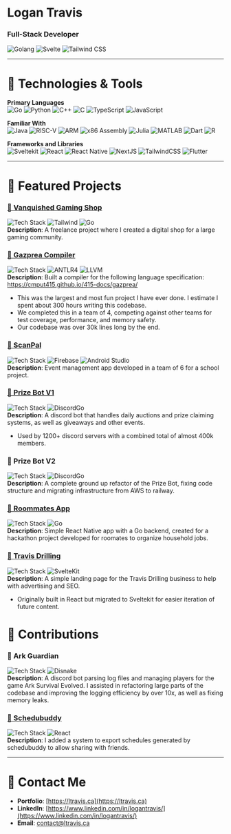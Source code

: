 # Logan Travis

### Full-Stack Developer  
![Golang](https://img.shields.io/badge/Go-00ADD8?logo=go&logoColor=white) ![Svelte](https://img.shields.io/badge/Svelte-FF3E00?logo=svelte&logoColor=white) ![Tailwind CSS](https://img.shields.io/badge/Tailwind_CSS-38B2AC?logo=tailwindcss&logoColor=white)


---


# 🔧 Technologies & Tools
**Primary Languages**  
![Go](https://img.shields.io/badge/Go-00ADD8?logo=go&logoColor=white) 
![Python](https://img.shields.io/badge/Python-3776AB?logo=python&logoColor=white) 
![C++](https://img.shields.io/badge/C++-00599C?logo=cplusplus&logoColor=white) 
![C](https://img.shields.io/badge/C-A8B9CC?logo=c&logoColor=black) 
![TypeScript](https://img.shields.io/badge/TypeScript-3178C6?logo=typescript&logoColor=white) 
![JavaScript](https://img.shields.io/badge/JavaScript-F7DF1E?logo=javascript&logoColor=black) 
  
**Familiar With**  
![Java](https://img.shields.io/badge/Java-007396?logo=java&logoColor=white)
![RISC-V](https://img.shields.io/badge/RISC--V-blue) 
![ARM](https://img.shields.io/badge/ARM-0091BD?logo=arm&logoColor=white) 
![x86 Assembly](https://img.shields.io/badge/x86--Assembly-lightgrey) 
![Julia](https://img.shields.io/badge/Julia-9558B2?logo=julia&logoColor=white) 
![MATLAB](https://img.shields.io/badge/MATLAB-0076A8?logo=mathworks&logoColor=white) 
![Dart](https://img.shields.io/badge/Dart-0175C2?logo=dart&logoColor=white) 
![R](https://img.shields.io/badge/R-276DC3?logo=r&logoColor=white)

**Frameworks and Libraries**  
![Sveltekit](https://img.shields.io/badge/Sveltekit-FF3E00?logo=svelte&logoColor=white) 
![React](https://img.shields.io/badge/React-61DAFB?logo=react&logoColor=black) 
![React Native](https://img.shields.io/badge/React%20Native-61DAFB?logo=react&logoColor=black) 
![NextJS](https://img.shields.io/badge/Next.js-000000?logo=nextdotjs&logoColor=white) 
![TailwindCSS](https://img.shields.io/badge/TailwindCSS-06B6D4?logo=tailwindcss&logoColor=white) 
![Flutter](https://img.shields.io/badge/Flutter-02569B?logo=flutter&logoColor=white)


---


# 🧪 Featured Projects

### [📂 Vanquished Gaming Shop](https://shop.vanquished.gg)
![Tech Stack](https://img.shields.io/badge/Sveltekit-FF3E00?logo=svelte&logoColor=white) ![Tailwind](https://img.shields.io/badge/Tailwind_CSS-38B2AC?logo=tailwindcss&logoColor=white) ![Go](https://img.shields.io/badge/Go-00ADD8?logo=go&logoColor=white)  
**Description**: A freelance project where I created a digital shop for a large gaming community.  

### [📂 Gazprea Compiler](https://cmput415.github.io/415-docs/gazprea/)
![Tech Stack](https://img.shields.io/badge/C++-00599C?logo=cplusplus&logoColor=white) ![ANTLR4](https://img.shields.io/badge/ANTLR4-FF5733?logo=antlr&logoColor=white) ![LLVM](https://img.shields.io/badge/MLIR%2FLLVM-262A36?logo=llvm&logoColor=white)  
**Description**: Built a compiler for the following language specification: https://cmput415.github.io/415-docs/gazprea/  
- This was the largest and most fun project I have ever done. I estimate I spent about 300 hours writing this codebase.
- We completed this in a team of 4, competing against other teams for test coverage, performance, and memory safety.
- Our codebase was over 30k lines long by the end.

### [📂 ScanPal](https://github.com/CMPUT301W24T30/ScanPal)
![Tech Stack](https://img.shields.io/badge/Java-007396?logo=java&logoColor=white) ![Firebase](https://img.shields.io/badge/Firebase-FFCA28?logo=firebase&logoColor=black) ![Android Studio](https://img.shields.io/badge/Android_Studio-3DDC84?logo=androidstudio&logoColor=white)  
**Description**: Event management app developed in a team of 6 for a school project.

### [📂 Prize Bot V1](https://prize-bot-website-logan-personal-projects.vercel.app/)
![Tech Stack](https://img.shields.io/badge/Go-00ADD8?logo=go&logoColor=white) ![DiscordGo](https://img.shields.io/badge/DiscordGo-5865F2?logo=discord&logoColor=white)  
**Description**: A discord bot that handles daily auctions and prize claiming systems, as well as giveaways and other events.
- Used by 1200+ discord servers with a combined total of almost 400k members.

### 📂 Prize Bot V2
![Tech Stack](https://img.shields.io/badge/Go-00ADD8?logo=go&logoColor=white) ![DiscordGo](https://img.shields.io/badge/DiscordGo-5865F2?logo=discord&logoColor=white)  
**Description**: A complete ground up refactor of the Prize Bot, fixing code structure and migrating infrastructure from AWS to railway.

### [📂 Roommates App](https://github.com/Logan9312/Hacked-2024)
![Tech Stack](https://img.shields.io/badge/React_Native-61DAFB?logo=react&logoColor=black) ![Go](https://img.shields.io/badge/Go-00ADD8?logo=go&logoColor=white)  
**Description**: Simple React Native app with a Go backend, created for a hackathon project developed for roomates to organize household jobs.

### [📂 Travis Drilling](https://www.travisdrilling.ca/)
![Tech Stack](https://img.shields.io/badge/Next.js-000000?logo=nextdotjs&logoColor=white) ![SvelteKit](https://img.shields.io/badge/SvelteKit-FF3E00?logo=svelte&logoColor=white)  
**Description**: A simple landing page for the Travis Drilling business to help with advertising and SEO.
- Originally built in React but migrated to Sveltekit for easier iteration of future content.


# 🌟 Contributions

### 📂 Ark Guardian
![Tech Stack](https://img.shields.io/badge/Python-3776AB?logo=python&logoColor=white) ![Disnake](https://img.shields.io/badge/Disnake-7289DA?logo=discord&logoColor=white)  
**Description**: A discord bot parsing log files and managing players for the game Ark Survival Evolved. I assisted in refactoring large parts of the codebase and improving the logging efficiency by over 10x, as well as fixing memory leaks.

### [📂 Schedubuddy](https://github.com/aarctan/schedubuddy-web)
![Tech Stack](https://img.shields.io/badge/Python-3776AB?logo=python&logoColor=white) ![React](https://img.shields.io/badge/React-61DAFB?logo=react&logoColor=black)  
**Description**: I added a system to export schedules generated by schedubuddy to allow sharing with friends.


---


# 👥 Contact Me

- **Portfolio**: [https://ltravis.ca](https://ltravis.ca)
- **LinkedIn**: [https://www.linkedin.com/in/logantravis/](https://www.linkedin.com/in/logantravis/)
- **Email**: [contact@ltravis.ca](mailto:contact@ltravis.ca)  
